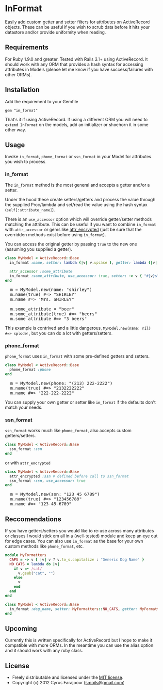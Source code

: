 # InFormat

Easily add custom getter and setter filters for attributes on ActiveRecord objects.  These can be useful if you wish to scrub data before it hits your datastore and/or provide uniformity when reading.

## Requirements

For Ruby 1.9.0 and greater. Tested with Rails 3.1+ using ActiveRecord.  It should work with any ORM that provides a hash syntax for accessing attributes in Models (please let me know if you have success/failures with other ORMs).

## Installation

Add the requirement to your Gemfile

`gem "in_format"`

That's it if using ActiveRecord.  If using a different ORM you will need to `extend InFormat` on the models, add an initializer or shoehorn it in some other way.

## Usage

Invoke `in_format`, `phone_format` or `ssn_format` in your Model for attributes you wish to process.

### in_format

The `in_format` method is the most general and accepts a getter and/or a setter.  

Under the hood these create setters/getters and process the value through the supplied Proc/lambda and set/read the value using the hash syntax (`self[:attribute_name]`).

There is an `use_accessor` option which will override getter/setter methods matching the attribute. This can be useful if you want to combine `in_format` with `attr_accessor` or gems like [attr_encrypted](https://github.com/shuber/attr_encrypted) (just be sure that the overridden methods exist before using `in_format`).

You can access the original getter by passing `true` to the new one (assuming you supplied a getter).

```ruby
class MyModel < ActiveRecord::Base
  in_format :name, setter: lambda {|v| v.upcase }, getter: lambda {|v| "Mrs. #{v}"}
  
  attr_accessor :some_attribute
  in_format :some_attribute, use_accessor: true, setter: -> v { "#{v}s"}, getter: -> v { "3 {v}"}
end
```

<pre>
  m = MyModel.new(name: "shirley")
  m.name(true) #=> "SHIRLEY"
  m.name #=> "Mrs. SHIRLEY"
  
  m.some_attribute = "beer"
  m.some_attribute(true) #=> "beers"
  m.some_attribute #=> "3 beers"
</pre>

This example is contrived and a little dangerous, `MyModel.new(name: nil) #=> splode!`, but you can do a lot with getters/setters.

### phone_format

`phone_format` uses `in_format` with some pre-defined getters and setters.

```ruby
class MyModel < ActiveRecord::Base
  phone_format :phone
end
```

<pre>
  m = MyModel.new(phone: "(213) 222-2222")
  m.name(true) #=> "2132222222"
  m.name #=> "222-222-2222"
</pre>

You can supply your own getter or setter like `in_format` if the defaults don't match your needs.

### ssn_format

`ssn_format` works much like `phone_format`, also accepts custom getters/setters.

```ruby
class MyModel < ActiveRecord::Base
  ssn_format :ssn
end
```

or with `attr_encrypted`

```ruby
class MyModel < ActiveRecord::Base
  attr_encrypted :ssn # defined before call to ssn_format
  ssn_format :ssn, use_accessor: true
end
```

<pre>
  m = MyModel.new(ssn: "123 45 6789")
  m.name(true) #=> "123456789"
  m.name #=> "123-45-6789"
</pre>

## Reccomendations

If you have getters/setters you would like to re-use across many attributes or classes I would stick em all in a (well-tested) module and keep an eye out for edge cases.  You can also use `in_format` as the base for your own custom methods like `phone_format`, etc.

```ruby
module MyFormatters
  CAPS = -> v { |v| v ? v.to_s.capitalize : "Generic Dog Name" }
  NO_CATS = lambda do |v|
    if v =~ /cat/
      v.gsub("cat", "")
    else
      v
    end
  end
end

class MyModel < ActiveRecord::Base
  in_format :dog_name, setter: MyFormatters::NO_CATS, getter: MyFormatters::CAPS
end
```

## Upcoming

Currently this is written specifically for ActiveRecord but I hope to make it compatible with more ORMs. In the meantime you can use the alias option and it should work with any ruby class.

## License

* Freely distributable and licensed under the [MIT license](http://cfarajpour.mit-license.org/license.html).
* Copyright (c) 2012 Cyrus Farajpour (smoils@gmail.com)